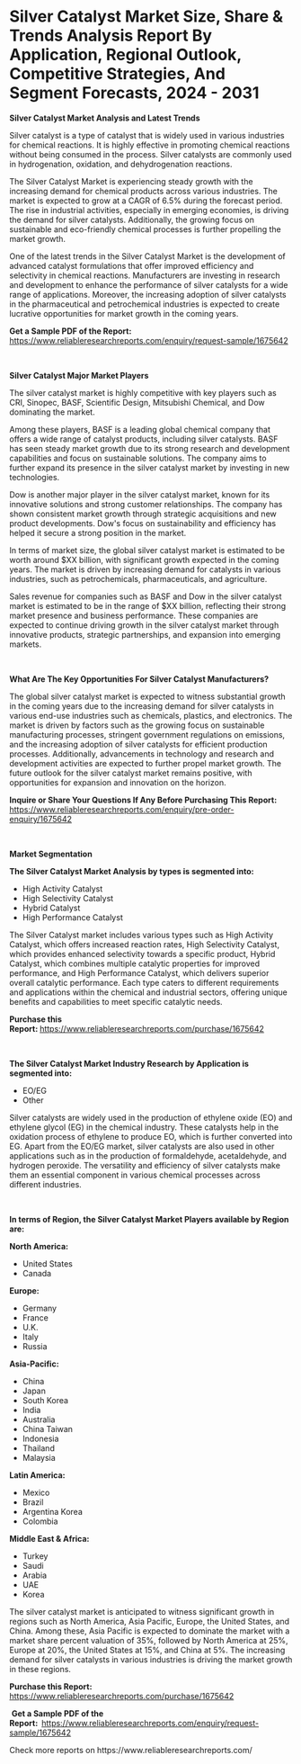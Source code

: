 <p><h1>Silver Catalyst Market Size, Share & Trends Analysis Report By Application, Regional Outlook, Competitive Strategies, And Segment Forecasts, 2024 - 2031</h1></p><p><strong>Silver Catalyst Market Analysis and Latest Trends</strong></p>
<p><p>Silver catalyst is a type of catalyst that is widely used in various industries for chemical reactions. It is highly effective in promoting chemical reactions without being consumed in the process. Silver catalysts are commonly used in hydrogenation, oxidation, and dehydrogenation reactions.</p><p>The Silver Catalyst Market is experiencing steady growth with the increasing demand for chemical products across various industries. The market is expected to grow at a CAGR of 6.5% during the forecast period. The rise in industrial activities, especially in emerging economies, is driving the demand for silver catalysts. Additionally, the growing focus on sustainable and eco-friendly chemical processes is further propelling the market growth.</p><p>One of the latest trends in the Silver Catalyst Market is the development of advanced catalyst formulations that offer improved efficiency and selectivity in chemical reactions. Manufacturers are investing in research and development to enhance the performance of silver catalysts for a wide range of applications. Moreover, the increasing adoption of silver catalysts in the pharmaceutical and petrochemical industries is expected to create lucrative opportunities for market growth in the coming years.</p></p>
<p><strong>Get a Sample PDF of the Report:&nbsp;</strong> <a href="https://www.reliableresearchreports.com/enquiry/request-sample/1675642">https://www.reliableresearchreports.com/enquiry/request-sample/1675642</a></p>
<p>&nbsp;</p>
<p><strong>Silver Catalyst Major Market Players</strong></p>
<p><p>The silver catalyst market is highly competitive with key players such as CRI, Sinopec, BASF, Scientific Design, Mitsubishi Chemical, and Dow dominating the market. </p><p>Among these players, BASF is a leading global chemical company that offers a wide range of catalyst products, including silver catalysts. BASF has seen steady market growth due to its strong research and development capabilities and focus on sustainable solutions. The company aims to further expand its presence in the silver catalyst market by investing in new technologies.</p><p>Dow is another major player in the silver catalyst market, known for its innovative solutions and strong customer relationships. The company has shown consistent market growth through strategic acquisitions and new product developments. Dow's focus on sustainability and efficiency has helped it secure a strong position in the market.</p><p>In terms of market size, the global silver catalyst market is estimated to be worth around $XX billion, with significant growth expected in the coming years. The market is driven by increasing demand for catalysts in various industries, such as petrochemicals, pharmaceuticals, and agriculture.</p><p>Sales revenue for companies such as BASF and Dow in the silver catalyst market is estimated to be in the range of $XX billion, reflecting their strong market presence and business performance. These companies are expected to continue driving growth in the silver catalyst market through innovative products, strategic partnerships, and expansion into emerging markets.</p></p>
<p>&nbsp;</p>
<p><strong>What Are The Key Opportunities For Silver Catalyst Manufacturers?</strong></p>
<p><p>The global silver catalyst market is expected to witness substantial growth in the coming years due to the increasing demand for silver catalysts in various end-use industries such as chemicals, plastics, and electronics. The market is driven by factors such as the growing focus on sustainable manufacturing processes, stringent government regulations on emissions, and the increasing adoption of silver catalysts for efficient production processes. Additionally, advancements in technology and research and development activities are expected to further propel market growth. The future outlook for the silver catalyst market remains positive, with opportunities for expansion and innovation on the horizon.</p></p>
<p><strong>Inquire or Share Your Questions If Any Before Purchasing This Report:</strong> <a href="https://www.reliableresearchreports.com/enquiry/pre-order-enquiry/1675642">https://www.reliableresearchreports.com/enquiry/pre-order-enquiry/1675642</a></p>
<p>&nbsp;</p>
<p><strong>Market Segmentation</strong></p>
<p><strong>The Silver Catalyst Market Analysis by types is segmented into:</strong></p>
<p><ul><li>High Activity Catalyst</li><li>High Selectivity Catalyst</li><li>Hybrid Catalyst</li><li>High Performance Catalyst</li></ul></p>
<p><p>The Silver Catalyst market includes various types such as High Activity Catalyst, which offers increased reaction rates, High Selectivity Catalyst, which provides enhanced selectivity towards a specific product, Hybrid Catalyst, which combines multiple catalytic properties for improved performance, and High Performance Catalyst, which delivers superior overall catalytic performance. Each type caters to different requirements and applications within the chemical and industrial sectors, offering unique benefits and capabilities to meet specific catalytic needs.</p></p>
<p><strong>Purchase this Report:&nbsp;</strong><a href="https://www.reliableresearchreports.com/purchase/1675642">https://www.reliableresearchreports.com/purchase/1675642</a></p>
<p>&nbsp;</p>
<p><strong>The Silver Catalyst Market Industry Research by Application is segmented into:</strong></p>
<p><ul><li>EO/EG</li><li>Other</li></ul></p>
<p><p>Silver catalysts are widely used in the production of ethylene oxide (EO) and ethylene glycol (EG) in the chemical industry. These catalysts help in the oxidation process of ethylene to produce EO, which is further converted into EG. Apart from the EO/EG market, silver catalysts are also used in other applications such as in the production of formaldehyde, acetaldehyde, and hydrogen peroxide. The versatility and efficiency of silver catalysts make them an essential component in various chemical processes across different industries.</p></p>
<p>&nbsp;</p>
<p><strong>In terms of Region, the Silver Catalyst Market Players available by Region are:</strong></p>
<p>
    <p> <strong> North America: </strong>
        <ul>
            <li>United States</li>
            <li>Canada</li>
        </ul>
        </p> 
    <p> <strong> Europe: </strong>
        <ul>
            <li>Germany</li>
            <li>France</li>
            <li>U.K.</li>
            <li>Italy</li>
            <li>Russia</li>
        </ul>
        </p> 
    <p> <strong> Asia-Pacific: </strong>
        <ul>
            <li>China</li>
            <li>Japan</li>
            <li>South Korea</li>
            <li>India</li>
            <li>Australia</li>
            <li>China Taiwan</li>
            <li>Indonesia</li>
            <li>Thailand</li>
            <li>Malaysia</li>
        </ul>
        </p> 
    <p> <strong> Latin America: </strong>
        <ul>
            <li>Mexico</li>
            <li>Brazil</li>
            <li>Argentina Korea</li>
            <li>Colombia</li>
        </ul>
        </p> 
    <p> <strong> Middle East & Africa: </strong>
        <ul>
            <li>Turkey</li>
            <li>Saudi</li>
            <li>Arabia</li>
            <li>UAE</li>
            <li>Korea</li>
        </ul>
    </p>
    </p>
<p><p>The silver catalyst market is anticipated to witness significant growth in regions such as North America, Asia Pacific, Europe, the United States, and China. Among these, Asia Pacific is expected to dominate the market with a market share percent valuation of 35%, followed by North America at 25%, Europe at 20%, the United States at 15%, and China at 5%. The increasing demand for silver catalysts in various industries is driving the market growth in these regions.</p></p>
<p><strong>Purchase this Report: </strong><a href="https://www.reliableresearchreports.com/purchase/1675642">https://www.reliableresearchreports.com/purchase/1675642</a></p>
<p>&nbsp;<strong>Get a Sample PDF of the Report:&nbsp;&nbsp;</strong><a href="https://www.reliableresearchreports.com/enquiry/request-sample/1675642">https://www.reliableresearchreports.com/enquiry/request-sample/1675642</a></p>
<p><strong></strong></p>
<p>Check more reports on https://www.reliableresearchreports.com/</p>